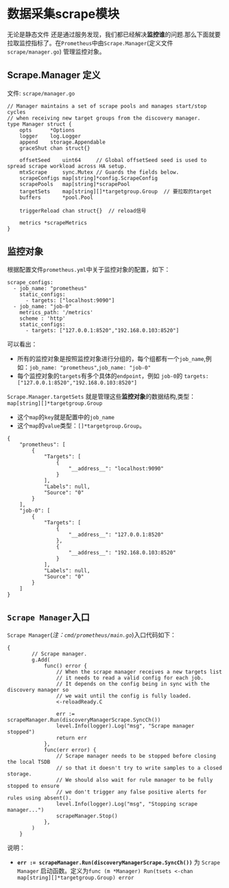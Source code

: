 # 数据采集scrape模块
无论是静态文件 还是通过服务发现，我们都已经解决**监控谁**的问题.那么下面就要拉取监控指标了。在`Prometheus`中由`Scrape.Manager`(定义文件`scrape/manager.go`) 管理监控对象。

##  Scrape.Manager 定义
文件: `scrape/manager.go` 
```
// Manager maintains a set of scrape pools and manages start/stop cycles
// when receiving new target groups from the discovery manager.
type Manager struct {
	opts      *Options
	logger    log.Logger
	append    storage.Appendable
	graceShut chan struct{}

	offsetSeed    uint64     // Global offsetSeed seed is used to spread scrape workload across HA setup.
	mtxScrape     sync.Mutex // Guards the fields below.
	scrapeConfigs map[string]*config.ScrapeConfig
	scrapePools   map[string]*scrapePool
	targetSets    map[string][]*targetgroup.Group  // 要拉取的target
	buffers       *pool.Pool

	triggerReload chan struct{}  // reload信号

	metrics *scrapeMetrics
}
```


## 监控对象

根据配置文件`prometheus.yml`中关于监控对象的配置，如下： 
```
scrape_configs:
  - job_name: "prometheus"
    static_configs:
      - targets: ["localhost:9090"]
  - job_name: "job-0"
    metrics_path: '/metrics'
    scheme : 'http'
    static_configs:
      - targets: ["127.0.0.1:8520","192.168.0.103:8520"]
```
可以看出：
- 所有的监控对象是按照监控对象进行分组的，每个组都有一个`job_name`,例如：`job_name: "prometheus"`,`job_name: "job-0"`
- 每个监控对象的`targets`有多个具体的`endpoint`，例如 `job-0`的 `targets:["127.0.0.1:8520","192.168.0.103:8520"]`


`Scrape.Manager.targetSets` 就是管理这些**监控对象**的数据结构,类型：`map[string][]*targetgroup.Group`
- 这个`map`的`key`就是配置中的`job_name`
- 这个`map`的`value`类型：`[]*targetgroup.Group`。

```
{
    "prometheus": [
        {
            "Targets": [
                {
                    "__address__": "localhost:9090"
                }
            ],
            "Labels": null,
            "Source": "0"
        }
    ],
    "job-0": [
        {
            "Targets": [
                {
                    "__address__": "127.0.0.1:8520"
                },
                {
                    "__address__": "192.168.0.103:8520"
                }
            ],
            "Labels": null,
            "Source": "0"
        }
    ]
}

```


## `Scrape Manager`入口

`Scrape Manager`(*注：`cmd/prometheus/main.go`*)入口代码如下：  
```
{
		// Scrape manager.
		g.Add(
			func() error {
				// When the scrape manager receives a new targets list
				// it needs to read a valid config for each job.
				// It depends on the config being in sync with the discovery manager so
				// we wait until the config is fully loaded.
				<-reloadReady.C

				err := scrapeManager.Run(discoveryManagerScrape.SyncCh())
				level.Info(logger).Log("msg", "Scrape manager stopped")
				return err
			},
			func(err error) {
				// Scrape manager needs to be stopped before closing the local TSDB
				// so that it doesn't try to write samples to a closed storage.
				// We should also wait for rule manager to be fully stopped to ensure
				// we don't trigger any false positive alerts for rules using absent().
				level.Info(logger).Log("msg", "Stopping scrape manager...")
				scrapeManager.Stop()
			},
		)
	}
```
说明：
- **`err := scrapeManager.Run(discoveryManagerScrape.SyncCh())`** 为 `Scrape Manager` 启动函数。定义为`func (m *Manager) Run(tsets <-chan map[string][]*targetgroup.Group) error`


## 